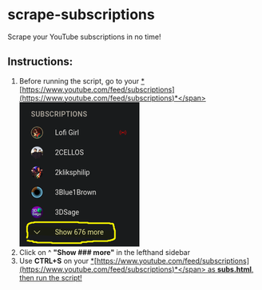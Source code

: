 # scrape-subscriptions

Scrape your YouTube subscriptions in no time!

## Instructions:

1. Before running the script, go to your <span style="text-decoration:  underline">*[https://www.youtube.com/feed/subscriptions](https://www.youtube.com/feed/subscriptions)*</span>
   ![](assets/20220822_035104_showAllSubs.png)
2. Click on ^ **"Show ### more"** in the lefthand sidebar
3. Use **CTRL+S** on your <span style="text-decoration:  underline">*[https://www.youtube.com/feed/subscriptions](https://www.youtube.com/feed/subscriptions)*</span> as **subs.html**, then run the script!
